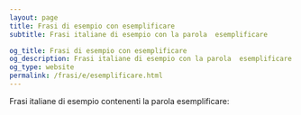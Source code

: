 ```yaml
---
layout: page
title: Frasi di esempio con esemplificare 
subtitle: Frasi italiane di esempio con la parola  esemplificare

og_title: Frasi di esempio con esemplificare 
og_description: Frasi italiane di esempio con la parola  esemplificare
og_type: website
permalink: /frasi/e/esemplificare.html
---
```


Frasi italiane di esempio contenenti la parola esemplificare:


